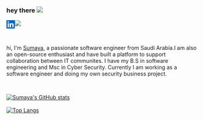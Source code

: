 
### hey there <img src="https://media.giphy.com/media/hvRJCLFzcasrR4ia7z/giphy.gif" width="25px">

 
<a href="https://www.linkedin.com/in/tamimis/">
  <img align="left" alt="LinkedIN" width="22px" src="https://github.com/suumaya/assets/blob/master/linkedin.svg" />
</a>

![](https://visitor-badge.glitch.me/badge?page_id=ragol.ragol)

<br />

hi, I'm [Sumaya](https://github.com/suumaya), a passionate software engineer from Saudi Arabia.I am also an open-source enthusiast and have built a platform to support collaboration between IT communites. I have my B.S in software engineering and Msc in Cyber Security. Currently I am working as a software engineer and doing my own security business project.

  <br />

 
[![Sumaya's GitHub stats](https://github-readme-stats.vercel.app/api?username=suumaya&show_icons=true&theme=outrun)](https://github.com/anuraghazra/github-readme-stats)
   <br>  
 [![Top Langs](https://github-readme-stats.vercel.app/api/top-langs/?username=suumaya&show_icons=true&theme=outrun)](https://github.com/anuraghazra/github-readme-stats)
